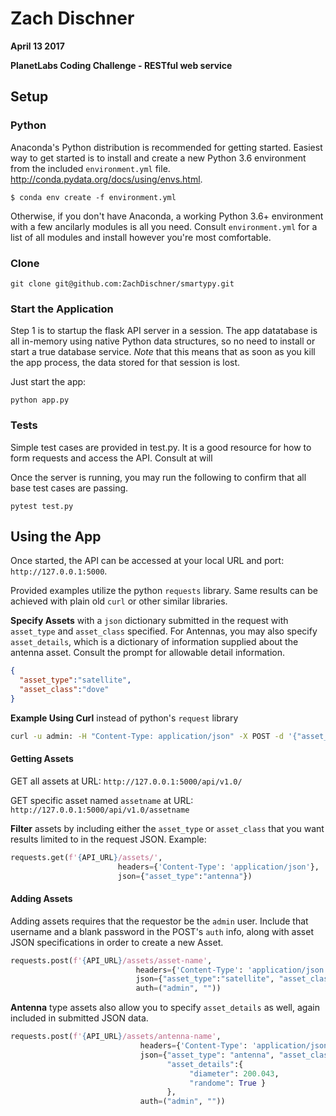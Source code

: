 Zach Dischner
=================================================

**April 13 2017**

**PlanetLabs Coding Challenge - RESTful web service**

## Setup

### Python
Anaconda's Python distribution is recommended for getting started. Easiest way to get started is to install and create a new Python 3.6 environment 
from the included `environment.yml` file. http://conda.pydata.org/docs/using/envs.html.

```
$ conda env create -f environment.yml
```

Otherwise, if you don't have Anaconda, a working Python 3.6+ environment with a few ancilarly modules is all you need. 
Consult `environment.yml` for a list of all modules and install however you're most comfortable.

### Clone

```
git clone git@github.com:ZachDischner/smartypy.git
```

### Start the Application
Step 1 is to startup the flask API server in a session. The app datatabase is all in-memory using native Python data structures, so no need to 
install or start a true database service. *Note* that this means that as soon as you kill the app process, the data stored for that session is 
lost. 

Just start the app:

```
python app.py
```

### Tests
Simple test cases are provided in test.py. It is a good resource for how to form requests and access the API. Consult at will

Once the server is running, you may run the following to confirm that all base test cases are passing.

```
pytest test.py
```

## Using the App 
Once started, the API can be accessed at your local URL and port: `http://127.0.0.1:5000`. 

Provided examples utilize the python `requests` library. Same results can be achieved with plain old `curl` or other similar libraries. 

**Specify Assets** with a `json` dictionary submitted in the request with `asset_type` and `asset_class` specified. For Antennas, you may also specify 
`asset_details`, which is a dictionary of information supplied about the antenna asset. Consult the prompt for allowable detail information.

```json
{
  "asset_type":"satellite", 
  "asset_class":"dove"
}
```

**Example Using Curl** instead of python's `request` library 

```bash
curl -u admin: -H "Content-Type: application/json" -X POST -d '{"asset_type":"satellite", "asset_class":"dove"}' http://127.0.0.1:5000/api/v1.0/assets/newasset
```

#### Getting Assets
GET all assets at URL: `http://127.0.0.1:5000/api/v1.0/`

GET specific asset named `assetname` at URL: `http://127.0.0.1:5000/api/v1.0/assetname`

**Filter** assets by including either the `asset_type` or `asset_class` that you want results limited to in the request JSON. Example:

```python
requests.get(f'{API_URL}/assets/',
                        headers={'Content-Type': 'application/json'},
                        json={"asset_type":"antenna"})
```

#### Adding Assets
Adding assets requires that the requestor be the `admin` user. Include that username and a blank password in the POST's `auth` info, along with 
asset JSON specifications in order to create a new Asset. 
 
 ```python
requests.post(f'{API_URL}/assets/asset-name',
                             headers={'Content-Type': 'application/json'},
                             json={"asset_type":"satellite", "asset_class":"dove"},
                             auth=("admin", ""))
```

**Antenna** type assets also allow you to specify `asset_details` as well, again included in submitted JSON data.

```python
requests.post(f'{API_URL}/assets/antenna-name',
                             headers={'Content-Type': 'application/json'},
                             json={"asset_type": "antenna", "asset_class": "dish",
                                   "asset_details":{
                                        "diameter": 200.043,
                                        "randome": True }
                                   },
                             auth=("admin", ""))
```



